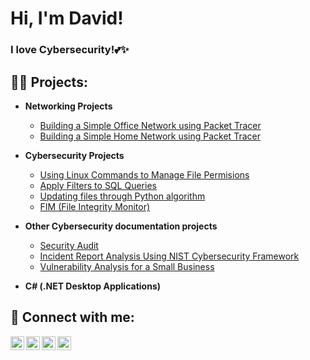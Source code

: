 <h1>Hi, I'm David! <br/>
<h3>I love Cybersecurity!💕✨</h3>

<h2>👨‍💻 Projects:</h2>

- <b>Networking Projects</b>
  - [Building a Simple Office Network using Packet Tracer](https://github.com/Anamayi/SimpleOfficeNetwork)
  - [Building a Simple Home Network using Packet Tracer](https://github.com/Anamayi/SimpleHomeNetwork)
- <b>Cybersecurity Projects</b>
  - [Using Linux Commands to Manage File Permisions](https://github.com/joshmadakor1/Sentinel-Lab)
  - [Apply Filters to SQL Queries](https://github.com/joshmadakor1/Jwipe.PowerShell)
  - [Updating files through Python algorithm](https://github.com/joshmadakor1/AD_PS)
  - [FIM (File Integrity Monitor)](https://github.com/joshmadakor1/PowerShell-Integrity-FIM)
- <b>Other Cybersecurity documentation projects</b>
  - [Security Audit](https://github.com/Anamayi/SecurityAuditXYZco.-/tree/main)
  - [Incident Report Analysis Using NIST Cybersecurity Framework](https://github.com/Anamayi/IncidentReportAnalysis/tree/main)
  - [Vulnerability Analysis for a Small Business](https://github.com/Anamayi/SecurityAuditXYZco.-/tree/main)

- <b>C# (.NET Desktop Applications)</b>

<h2> 🤳 Connect with me:</h2>

[<img align="left" alt="JoshMadakor | YouTube" width="22px" src="https://cdn.jsdelivr.net/npm/simple-icons@v3/icons/youtube.svg" />][youtube]
[<img align="left" alt="JoshMadakor | Twitter" width="22px" src="https://cdn.jsdelivr.net/npm/simple-icons@v3/icons/twitter.svg" />][twitter]
[<img align="left" alt="JoshMadakor | LinkedIn" width="22px" src="https://cdn.jsdelivr.net/npm/simple-icons@v3/icons/linkedin.svg" />][linkedin]
[<img align="left" alt="JoshMadakor | Instagram" width="22px" src="https://cdn.jsdelivr.net/npm/simple-icons@v3/icons/instagram.svg" />][instagram]

[twitter]: https://twitter.com/joshmadakor
[youtube]: https://www.youtube.com/c/joshmadakor
[instagram]: https://www.instagram.com/joshmadakor/
[linkedin]: https://linkedin.com/in/joshmadakor

<!--
**joshmadakor1/joshmadakor1** is a ✨ _special_ ✨ repository because its `README.md` (this file) appears on your GitHub profile.

Here are some ideas to get you started:

- 🔭 I’m currently working on ...
- 🌱 I’m currently learning ...
- 👯 I’m looking to collaborate on ...
- 🤔 I’m looking for help with ...
- 💬 Ask me about ...
- 📫 How to reach me: ...
- 😄 Pronouns: ...
- ⚡ Fun fact: ...
-->

